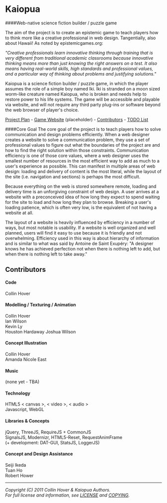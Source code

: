 Kaiopua
========

####Web-native science fiction builder / puzzle game

The aim of the project is to create an epistemic game to teach players how to think more like a creative professional in web design. Tangentially, also about Hawaii! As noted by epistemicgames.org:

*"Creative professionals learn innovative thinking through training that is very different from traditional academic classrooms because innovative thinking means more than just knowing the right answers on a test. It also means having real-world skills, high standards and professional values, and a particular way of thinking about problems and justifying solutions."*

Kaiopua is a science fiction builder / puzzle game, in which the player assumes the role of a simple boy named Iki. Iki is stranded on a moon sized worm-like creature named Kaiopua, who is broken and needs help to restore power to his life systems. The game will be accessible and playable via website, and will not require any third party plug-ins or software beyond the web browser of player's choice.

[Project Plan](https://github.com/collinhover/kaiopua/blob/master/plans/README.md "Project Plan") - [Game Website](http://collinhover.github.com/kaiopua) (placeholder) - [Contributors](https://github.com/collinhover/kaiopua/contributors "Contributors") - [TODO List](https://github.com/collinhover/kaiopua/blob/master/TODO.md)

####Core Goal
The core goal of the project is to teach players how to solve communication and design problems efficiently. When a web designer creates a website to solve a communication problem, they use a set of professional values to figure out what the boundaries of the project are and how to find the right solution within those constraints. Communication efficiency is one of those core values, where a web designer uses the smallest number of resources in the most efficient way to add as much to a user's experience as possible. This can manifest in multiple areas of web design: loading and delivery of content is the most literal, while the layout of the site (i.e. navigation and sections) is perhaps the most difficult. 

Because everything on the web is stored somewhere remote, loading and delivery time is an unforgiving constraint of web design. A user arrives at a website with a preconceived idea of how long they expect to spend waiting for the site to load and how long they plan to browse. Breaking a user's loading patience, which is often very low, is the equivalent of not having a website at all.

The layout of a website is heavily influenced by efficiency in a number of ways, but most notable is usability. If a website is well organized and well planned, users will find it easy to use because it is friendly and not overwhelming. Efficiency used in this way is about hierarchy of information and is similar to what was said by Antoine de Saint Exupéry: "A designer knows he has achieved perfection not when there is nothing left to add, but when there is nothing left to take away."

## Contributors

#### Code

Collin Hover  

#### Modelling / Texturing / Animation

Collin Hover  
Ian Wilson  
Kevin Ly  
Houston Hardaway
Joshua Wilson

#### Concept Illustration
Collin Hover  
Amanda Nicole East  

#### Music

(none yet - TBA)

#### Technology

HTML5 < canvas >, < video >, < audio >  
Javascript, WebGL  

#### Libraries & Concepts

jQuery, ThreeJS, RequireJS + CommonJS    
SignalsJS, Modernizr, HTML5-Reset, RequestAnimFrame  
(+ development: DAT-GUI, StatsJS, LoggerJS)  

#### Concept and Design Assistance

Seiji Ikeda  
Tuan Ho  
Robert Hower  
  
---
  
*Copyright (C) 2011 Collin Hover & Kaiopua Authors.*  
*For full license and information, see [LICENSE](https://github.com/collinhover/kaiopua/blob/master/LICENSE) and [COPYING](https://github.com/collinhover/kaiopua/blob/master/COPYING).*  
